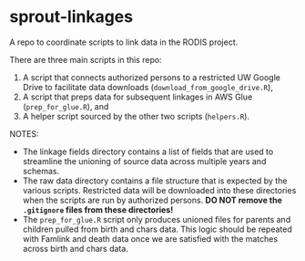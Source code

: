 # sprout-linkages
A repo to coordinate scripts to link data in the RODIS project.

There are three main scripts in this repo: 

1. A script that connects authorized persons to a restricted UW Google Drive to facilitate data downloads (`download_from_google_drive.R`),  
2. A script that preps data for subsequent linkages in AWS Glue (`prep_for_glue.R`), and 
3. A helper script sourced by the other two scripts (`helpers.R`). 

NOTES: 

* The linkage fields directory contains a list of fields that are used to streamline the unioning of source data across multiple years and schemas. 
* The raw data directory contains a file structure that is expected by the various scripts. Restricted data will be downloaded into these directories when the scripts are run by authorized persons. **DO NOT remove the `.gitignore` files from these directories!**
* The `prep_for_glue.R` script only produces unioned files for parents and children pulled from birth and chars data. This logic should be repeated with Famlink and death data once we are satisfied with the matches across birth and chars data. 
